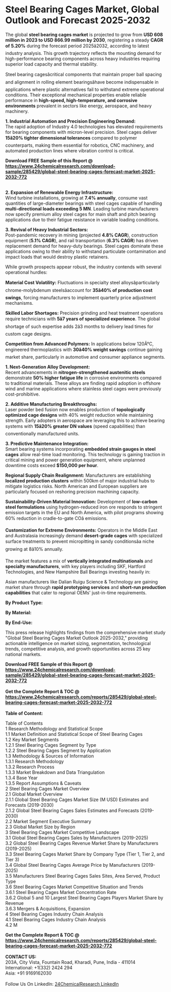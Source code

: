 <h1>Steel Bearing Cages Market, Global Outlook and Forecast 2025-2032</h1><p>The global <strong>steel bearing cages market</strong> is projected to grow from <strong>USD 608 million in 2023 to USD 866.99 million by 2030</strong>, registering a steady <strong>CAGR of 5.20%</strong> during the forecast period 2025â2032, according to latest industry analysis. This growth trajectory reflects the mounting demand for high-performance bearing components across heavy industries requiring superior load capacity and thermal stability.</p><p>Steel bearing cagesâcritical components that maintain proper ball spacing and alignment in rolling element bearingsâhave become indispensable in applications where plastic alternatives fail to withstand extreme operational conditions. Their exceptional mechanical properties enable reliable performance in <strong>high-speed, high-temperature, and corrosive environments</strong> prevalent in sectors like energy, aerospace, and heavy machinery.</p><p><strong>1. Industrial Automation and Precision Engineering Demand:</strong><br>
The rapid adoption of Industry 4.0 technologies has elevated requirements for bearing components with micron-level precision. Steel cages deliver <strong>15â20% tighter dimensional tolerances</strong> compared to polymer counterparts, making them essential for robotics, CNC machinery, and automated production lines where vibration control is critical.</p><div><b>Download FREE Sample of this Report @ 
            <a href="https://www.24chemicalresearch.com/download-sample/285429/global-steel-bearing-cages-forecast-market-2025-2032-772">
            https://www.24chemicalresearch.com/download-sample/285429/global-steel-bearing-cages-forecast-market-2025-2032-772</a></b></div><br><p><strong>2. Expansion of Renewable Energy Infrastructure:</strong><br>
Wind turbine installations, growing at <strong>7.4% annually</strong>, consume vast quantities of large-diameter bearings with steel cages capable of handling <strong>multi-directional loads exceeding 5 MN</strong>. Leading turbine manufacturers now specify premium alloy steel cages for main shaft and pitch bearing applications due to their fatigue resistance in variable loading conditions.</p><p><strong>3. Revival of Heavy Industrial Sectors:</strong><br>
Post-pandemic recovery in mining (projected <strong>4.8% CAGR</strong>), construction equipment (<strong>5.1% CAGR</strong>), and rail transportation (<strong>6.3% CAGR</strong>) has driven replacement demand for heavy-duty bearings. Steel cages dominate these applications owing to their ability to withstand particulate contamination and impact loads that would destroy plastic retainers.</p><p>While growth prospects appear robust, the industry contends with several operational hurdles:</p><p><strong>Material Cost Volatility:</strong> Fluctuations in specialty steel alloysâparticularly chrome-molybdenum steelsâaccount for <strong>35â40% of production cost swings</strong>, forcing manufacturers to implement quarterly price adjustment mechanisms.</p><p><strong>Skilled Labor Shortages:</strong> Precision grinding and heat treatment operations require technicians with <strong>5â7 years of specialized experience</strong>. The global shortage of such expertise adds 2â3 months to delivery lead times for custom cage designs.</p><p><strong>Competition from Advanced Polymers:</strong> In applications below 120Â°C, engineered thermoplastics with <strong>30â40% weight savings</strong> continue gaining market share, particularly in automotive and consumer appliance segments.</p><p><strong>1. Next-Generation Alloy Development:</strong><br>
Recent advancements in <strong>nitrogen-strengthened austenitic steels</strong> demonstrate <strong>50% higher fatigue life</strong> in corrosive environments compared to traditional materials. These alloys are finding rapid adoption in offshore wind and marine applications where stainless steel cages were previously cost-prohibitive.</p><p><strong>2. Additive Manufacturing Breakthroughs:</strong><br>
Laser powder bed fusion now enables production of <strong>topologically optimized cage designs</strong> with 40% weight reduction while maintaining strength. Early adopters in aerospace are leveraging this to achieve bearing systems with <strong>15â20% greater DN values</strong> (speed capabilities) than conventionally manufactured units.</p><p><strong>3. Predictive Maintenance Integration:</strong><br>
Smart bearing systems incorporating <strong>embedded strain gauges in steel cages</strong> allow real-time load monitoring. This technology is gaining traction in critical mining and power generation equipment, where unplanned downtime costs exceed <strong>$150,000 per hour</strong>.</p><p><strong>Regional Supply Chain Realignment:</strong> Manufacturers are establishing <strong>localized production clusters</strong> within 500km of major industrial hubs to mitigate logistics risks. North American and European suppliers are particularly focused on reshoring precision machining capacity.</p><p><strong>Sustainability-Driven Material Innovation:</strong> Development of <strong>low-carbon steel formulations</strong> using hydrogen-reduced iron ore responds to stringent emission targets in the EU and North America, with pilot programs showing 60% reduction in cradle-to-gate COâ emissions.</p><p><strong>Customization for Extreme Environments:</strong> Operators in the Middle East and Australasia increasingly demand <strong>desert-grade cages</strong> with specialized surface treatments to prevent micropitting in sandy conditionsâa niche growing at 8â10% annually.</p><p>The market features a mix of <strong>vertically integrated multinationals</strong> and <strong>specialty manufacturers</strong>, with key players including SKF, Hartford Technologies, and New Hampshire Ball Bearings investing heavily in:</p><p>Asian manufacturers like Dalian Ruigu Science &amp; Technology are gaining market share through <strong>rapid prototyping services</strong> and <strong>short-run production capabilities</strong> that cater to regional OEMs' just-in-time requirements.</p><p><strong>By Product Type:</strong></p><p><strong>By Material:</strong></p><p><strong>By End-Use:</strong></p><p>This press release highlights findings from the comprehensive market study "Global Steel Bearing Cages Market Outlook 2025-2032," providing actionable intelligence on market sizing, segmentation, technological trends, competitive analysis, and growth opportunities across 25 key national markets.</p><div><b>Download FREE Sample of this Report @ 
            <a href="https://www.24chemicalresearch.com/download-sample/285429/global-steel-bearing-cages-forecast-market-2025-2032-772">
            https://www.24chemicalresearch.com/download-sample/285429/global-steel-bearing-cages-forecast-market-2025-2032-772</a></b></div><br><div><b>Get the Complete Report & TOC @ 
            <a href="https://www.24chemicalresearch.com/reports/285429/global-steel-bearing-cages-forecast-market-2025-2032-772">
            https://www.24chemicalresearch.com/reports/285429/global-steel-bearing-cages-forecast-market-2025-2032-772</a></b></div><br>
            <b>Table of Content:</b><p>Table of Contents<br />
1 Research Methodology and Statistical Scope<br />
1.1 Market Definition and Statistical Scope of Steel Bearing Cages<br />
1.2 Key Market Segments<br />
1.2.1 Steel Bearing Cages Segment by Type<br />
1.2.2 Steel Bearing Cages Segment by Application<br />
1.3 Methodology & Sources of Information<br />
1.3.1 Research Methodology<br />
1.3.2 Research Process<br />
1.3.3 Market Breakdown and Data Triangulation<br />
1.3.4 Base Year<br />
1.3.5 Report Assumptions & Caveats<br />
2 Steel Bearing Cages Market Overview<br />
2.1 Global Market Overview<br />
2.1.1 Global Steel Bearing Cages Market Size (M USD) Estimates and Forecasts (2019-2030)<br />
2.1.2 Global Steel Bearing Cages Sales Estimates and Forecasts (2019-2030)<br />
2.2 Market Segment Executive Summary<br />
2.3 Global Market Size by Region<br />
3 Steel Bearing Cages Market Competitive Landscape<br />
3.1 Global Steel Bearing Cages Sales by Manufacturers (2019-2025)<br />
3.2 Global Steel Bearing Cages Revenue Market Share by Manufacturers (2019-2025)<br />
3.3 Steel Bearing Cages Market Share by Company Type (Tier 1, Tier 2, and Tier 3)<br />
3.4 Global Steel Bearing Cages Average Price by Manufacturers (2019-2025)<br />
3.5 Manufacturers Steel Bearing Cages Sales Sites, Area Served, Product Type<br />
3.6 Steel Bearing Cages Market Competitive Situation and Trends<br />
3.6.1 Steel Bearing Cages Market Concentration Rate<br />
3.6.2 Global 5 and 10 Largest Steel Bearing Cages Players Market Share by Revenue<br />
3.6.3 Mergers & Acquisitions, Expansion<br />
4 Steel Bearing Cages Industry Chain Analysis<br />
4.1 Steel Bearing Cages Industry Chain Analysis<br />
4.2 M</p><div><b>Get the Complete Report & TOC @ 
            <a href="https://www.24chemicalresearch.com/reports/285429/global-steel-bearing-cages-forecast-market-2025-2032-772">
            https://www.24chemicalresearch.com/reports/285429/global-steel-bearing-cages-forecast-market-2025-2032-772</a></b></div><br><b>CONTACT US:</b><br>
            203A, City Vista, Fountain Road, Kharadi, Pune, India - 411014<br>
            International: +1(332) 2424 294<br>
            Asia: +91 9169162030 <br><br>
            Follow Us On LinkedIn: <a href="https://www.linkedin.com/company/24chemicalresearch/">24ChemicalResearch LinkedIn</a>